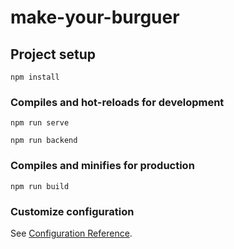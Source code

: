 # make-your-burguer

## Project setup
```
npm install
```

### Compiles and hot-reloads for development
```
npm run serve

npm run backend
```

### Compiles and minifies for production
```
npm run build
```

### Customize configuration
See [Configuration Reference](https://cli.vuejs.org/config/).
